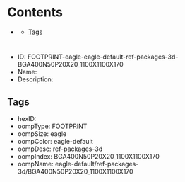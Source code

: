 



Contents
========

* [](#)
	* [Tags](#tags)

# 

- ID: FOOTPRINT-eagle-eagle-default-ref-packages-3d-BGA400N50P20X20_1100X1100X170
- Name: 
- Description: 

## Tags

- hexID: 
- oompType: FOOTPRINT
- oompSize: eagle
- oompColor: eagle-default
- oompDesc: ref-packages-3d
- oompIndex: BGA400N50P20X20_1100X1100X170
- oompName: eagle-default/ref-packages-3d/BGA400N50P20X20_1100X1100X170
